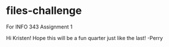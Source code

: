 # files-challenge
For INFO 343 Assignment 1

Hi Kristen! Hope this will be a fun quarter just like the last! -Perry
